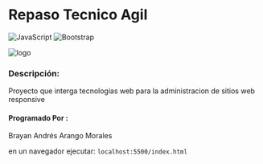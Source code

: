 # Repaso Tecnico Agil
![JavaScript](https://img.shields.io/badge/javascript-%23323330.svg?style=for-the-badge&logo=javascript&logoColor=%23F7DF1E)
![Bootstrap](https://img.shields.io/badge/bootstrap-%23563D7C.svg?style=for-the-badge&logo=bootstrap&logoColor=white)

![logo](https://w7.pngwing.com/pngs/450/656/png-transparent-programmer-computer-icons-ninja-saga-computer-software-ninja-computer-sticker-cartoon.png)



### Descripción:
Proyecto que interga tecnologias web para la administracion de sitios web responsive

#### Programado Por :
Brayan Andrés Arango Morales


en un navegador ejecutar:
`localhost:5500/index.html`
